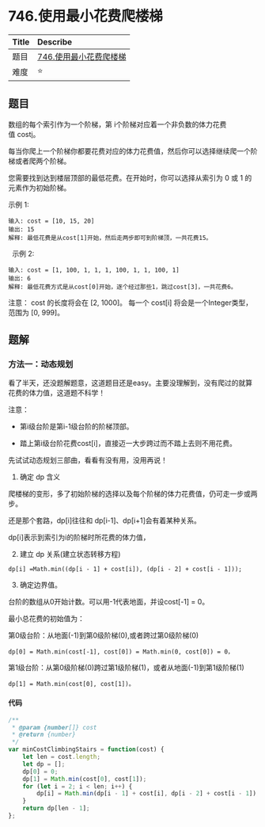 # 746.使用最小花费爬楼梯

| Title | Describe                                                        |
| :---- | :-------------------------------------------------------------- |
| 题目  | [746.使用最小花费爬楼梯](https://leetcode-cn.com/problems/min-cost-climbing-stairs/) |
| 难度  | ⭐                                                              |

## 题目

数组的每个索引作为一个阶梯，第 i个阶梯对应着一个非负数的体力花费值 cost[i](索引从0开始)。

每当你爬上一个阶梯你都要花费对应的体力花费值，然后你可以选择继续爬一个阶梯或者爬两个阶梯。

您需要找到达到楼层顶部的最低花费。在开始时，你可以选择从索引为 0 或 1 的元素作为初始阶梯。

示例 1:

```
输入: cost = [10, 15, 20]
输出: 15
解释: 最低花费是从cost[1]开始，然后走两步即可到阶梯顶，一共花费15。
```
 
示例 2:

```
输入: cost = [1, 100, 1, 1, 1, 100, 1, 1, 100, 1]
输出: 6
解释: 最低花费方式是从cost[0]开始，逐个经过那些1，跳过cost[3]，一共花费6。
```

注意：
cost 的长度将会在 [2, 1000]。
每一个 cost[i] 将会是一个Integer类型，范围为 [0, 999]。

## 题解

### 方法一：动态规划

看了半天，还没题解题意，这道题目还是easy。主要没理解到，没有爬过的就算花费的体力值，这道题不科学！

注意：

- 第i级台阶是第i-1级台阶的阶梯顶部。

- 踏上第i级台阶花费cost[i]，直接迈一大步跨过而不踏上去则不用花费。

先试试动态规划三部曲，看看有没有用，没用再说！

1. 确定 dp 含义

爬楼梯的变形，多了初始阶梯的选择以及每个阶梯的体力花费值，仍可走一步或两步。

还是那个套路，dp[i]往往和 dp[i-1]、dp[i+1]会有着某种关系。

dp[i]表示到索引为i的阶梯时所花费的体力值，

2. 建立 dp 关系(建立状态转移方程)

```
dp[i] =Math.min((dp[i - 1] + cost[i]), (dp[i - 2] + cost[i - 1]));
```

3. 确定边界值。

台阶的数组从0开始计数。可以用-1代表地面，并设cost[-1] = 0。

最小总花费的初始值为：

第0级台阶：从地面(-1)到第0级阶梯(0),或者跨过第0级阶梯(0)

```
dp[0] = Math.min(cost[-1], cost[0]) = Math.min(0, cost[0]) = 0，
```

第1级台阶：从第0级阶梯(0)跨过第1级阶梯(1)，或者从地面(-1)到第1级阶梯(1)

```
dp[1] = Math.min(cost[0], cost[1])。
```

#### 代码

```javascript
/**
 * @param {number[]} cost
 * @return {number}
 */
var minCostClimbingStairs = function(cost) {
    let len = cost.length;
    let dp = [];
    dp[0] = 0;
    dp[1] = Math.min(cost[0], cost[1]);
    for (let i = 2; i < len; i++) {
        dp[i] = Math.min(dp[i - 1] + cost[i], dp[i - 2] + cost[i - 1]);
    }
    return dp[len - 1];
};
````

